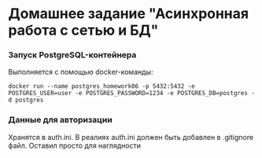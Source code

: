 # Домашнее задание "Асинхронная работа с сетью и БД"

### Запуск PostgreSQL-контейнера

Выполняется с помощью docker-команды:
```
docker run --name postgres_homework06 -p 5432:5432 -e POSTGRES_USER=user -e POSTGRES_PASSWORD=1234 -e POSTGRES_DB=postgres -d postgres
```

### Данные для авторизации

Хранятся в auth.ini. В реалиях auth.ini должен быть добавлен в .gitignore файл. Оставил просто для наглядности 

